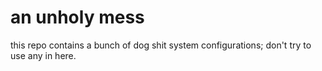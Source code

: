 # an unholy mess

this repo contains a bunch of dog shit system configurations; don't try to use
any in here.
